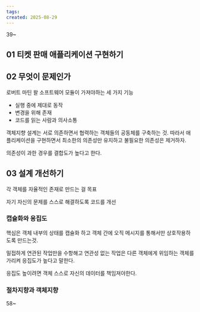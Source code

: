 ```yaml
---
tags: 
created: 2025-08-29
---
```

39~

## 01 티켓 판매 애플리케이션 구현하기
## 02 무엇이 문제인가
로버트 마틴 왈 소프트웨어 모듈이 가져야하는 세 가지 기능
- 실행 중에 제대로 동작
- 변경을 위해 존재
- 코드를 읽는 사람과 의사소통

객체지향 설계는 서로 의존하면서 협력하는 객체들의 공동체를 구축하는 것. 따라서 애플리케이션을 구현하면서 최소한의 의존성만 유지하고 불필요한 의존성은 제거하자.

의존성이 과한 경우를 결합도가 높다고 한다.

## 03 설계 개선하기
각 객체를 자율적인 존재로 만드는 걸 목표


자기 자신의 문제를 스스로 해결하도록 코드를 개선
### 캡슐화와 응집도
핵심은 객체 내부의 상태를 캡슐화 하고 객체 간에 오직 메시지를 통해서만 상호작용하도록 만드는것.

밀접하게 연관된 작업만을 수항해고 연관성 없는 작업은 다른 객체에게 위임하는 객체를 가리켜 응집도가 높다고 말한다.

응집도 높이려면 객체 스스로 자신의 데이터를 책임져야한다.
### 절차지향과 객체지향
58~